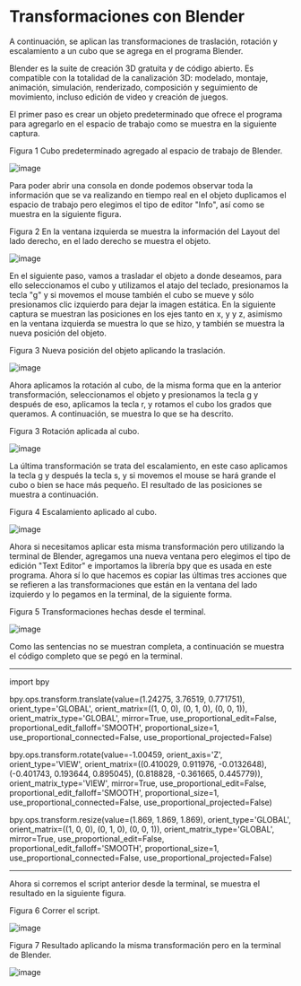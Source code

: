 # Transformaciones con Blender

A continuación, se aplican las transformaciones de traslación, rotación y escalamiento a un cubo que se agrega en el programa Blender.

Blender es la suite de creación 3D gratuita y de código abierto. Es compatible con la totalidad de la canalización 3D: modelado, montaje, animación, simulación, renderizado, composición y seguimiento de movimiento, incluso edición de video y creación de juegos.

El primer paso es crear un objeto predeterminado que ofrece el programa para agregarlo en el espacio de trabajo como se muestra en la siguiente captura.

Figura 1
Cubo predeterminado agregado al espacio de trabajo de Blender.

![image](https://user-images.githubusercontent.com/71055467/138249298-b0d66b2c-66b3-4edd-b473-68e3dee112d6.png)

Para poder abrir una consola en donde podemos observar toda la información que se va realizando en tiempo real en el objeto duplicamos el espacio de trabajo pero elegimos el tipo de editor "Info", así como se muestra en la siguiente figura.

Figura 2
En la ventana izquierda se muestra la información del Layout del lado derecho, en el lado derecho se muestra el objeto.

![image](https://user-images.githubusercontent.com/71055467/138250169-3d770fcd-dac4-408a-a26b-73d0a5c9cfe8.png)

En el siguiente paso, vamos a trasladar el objeto a donde deseamos, para ello seleccionamos el cubo y utilizamos el atajo del teclado, presionamos la tecla "g" y si movemos el mouse también el cubo se mueve y sólo presionamos clic izquierdo para dejar la imagen estática. En la siguiente captura se muestran las posiciones en los ejes tanto en x, y y z, asimismo en la ventana izquierda se muestra lo que se hizo, y también se muestra la nueva posición del objeto.

Figura 3
Nueva posición del objeto aplicando la traslación.

![image](https://user-images.githubusercontent.com/71055467/138252980-7743bd09-0185-43a9-8b2e-99fbad577fc2.png)

Ahora aplicamos la rotación al cubo, de la misma forma que en la anterior transformación, seleccionamos el objeto y presionamos la tecla g y después de eso, aplicamos la tecla r, y rotamos el cubo los grados que queramos. A continuación, se muestra lo que se ha descrito.

Figura 3
Rotación aplicada al cubo.

![image](https://user-images.githubusercontent.com/71055467/138253998-f5134801-0f44-47de-94ba-0cbd48fc28c1.png)

La última transformación se trata del escalamiento, en este caso aplicamos la tecla g y después la tecla s, y si movemos el mouse se hará grande el cubo o bien se hace más pequeño. El resultado de las posiciones se muestra a continuación. 

Figura 4
Escalamiento aplicado al cubo.

![image](https://user-images.githubusercontent.com/71055467/138254855-7c462ffe-d618-4dba-911b-9b903c46b6f0.png)

Ahora si necesitamos aplicar esta misma transformación pero utilizando la terminal de Blender, agregamos una nueva ventana pero elegimos el tipo de edición "Text Editor" e importamos la librería bpy que es usada en este programa. Ahora sí lo que hacemos es copiar las últimas tres acciones que se refieren a las transformaciones que están en la ventana del lado izquierdo y lo pegamos en la terminal, de la siguiente forma.

Figura 5
Transformaciones hechas desde el terminal.

![image](https://user-images.githubusercontent.com/71055467/138256576-e7e46ce9-b924-4af9-a2fb-8096b82eb321.png)

Como las sentencias no se muestran completa, a continuación se muestra el código completo que se pegó en la terminal.

-------------------------------------------------------------------------------------------------------------------------------------------
import bpy

bpy.ops.transform.translate(value=(1.24275, 3.76519, 0.771751), orient_type='GLOBAL', orient_matrix=((1, 0, 0), (0, 1, 0), (0, 0, 1)), orient_matrix_type='GLOBAL', mirror=True, use_proportional_edit=False, proportional_edit_falloff='SMOOTH', proportional_size=1, use_proportional_connected=False, use_proportional_projected=False)

bpy.ops.transform.rotate(value=-1.00459, orient_axis='Z', orient_type='VIEW', orient_matrix=((0.410029, 0.911976, -0.0132648), (-0.401743, 0.193644, 0.895045), (0.818828, -0.361665, 0.445779)), orient_matrix_type='VIEW', mirror=True, use_proportional_edit=False, proportional_edit_falloff='SMOOTH', proportional_size=1, use_proportional_connected=False, use_proportional_projected=False)

bpy.ops.transform.resize(value=(1.869, 1.869, 1.869), orient_type='GLOBAL', orient_matrix=((1, 0, 0), (0, 1, 0), (0, 0, 1)), orient_matrix_type='GLOBAL', mirror=True, use_proportional_edit=False, proportional_edit_falloff='SMOOTH', proportional_size=1, use_proportional_connected=False, use_proportional_projected=False)

-------------------------------------------------------------------------------------------------------------------------------------------

Ahora si corremos el script anterior desde la terminal, se muestra el resultado en la siguiente figura.

Figura 6
Correr el script.

![image](https://user-images.githubusercontent.com/71055467/138257458-5928ce28-1c07-4804-ad19-8ead13cb1d8b.png)

Figura 7
Resultado aplicando la misma transformación pero en la terminal de Blender.

![image](https://user-images.githubusercontent.com/71055467/138258160-8c93230a-a7e6-4e00-a8a8-e01fd48c0b04.png)



